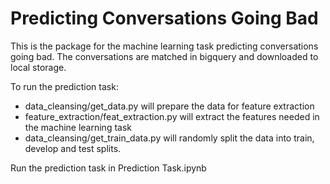 # Predicting Conversations Going Bad

This is the package for the machine learning task predicting conversations going bad. The conversations are matched in bigquery and downloaded to local storage.

To run the prediction task:
- data_cleansing/get_data.py will prepare the data for feature extraction
- feature_extraction/feat_extraction.py will extract the features needed in the machine learning task
- data_cleansing/get_train_data.py will randomly split the data into train, develop and test splits.

Run the prediction task in Prediction Task.ipynb
